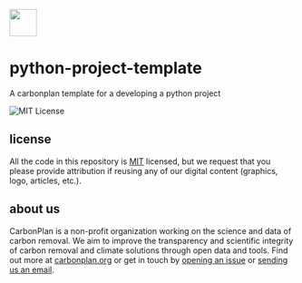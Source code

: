 <img
  src='https://carbonplan-assets.s3.amazonaws.com/monogram/dark-small.png'
  height='48'
/>

# python-project-template
A carbonplan template for a developing a python project


![MIT License][]

[mit license]: https://badgen.net/badge/license/MIT/blue



## license

All the code in this repository is [MIT](https://choosealicense.com/licenses/mit/) licensed, but we request that you please provide attribution if reusing any of our digital content (graphics, logo, articles, etc.).

## about us

CarbonPlan is a non-profit organization working on the science and data of carbon removal. We aim to improve the transparency and scientific integrity of carbon removal and climate solutions through open data and tools. Find out more at [carbonplan.org](https://carbonplan.org/) or get in touch by [opening an issue](https://github.com/carbonplan/research/issues/new) or [sending us an email](mailto:hello@carbonplan.org).
